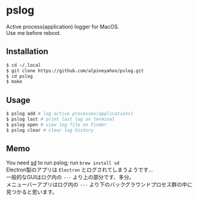 # pslog
Active process(application) logger for MacOS.  
Use me before reboot.

## Installation
```bash
$ cd ~/.local
$ git clone https://github.com/alpineyahoo/pslog.git
$ cd pslog
$ make
```

## Usage
```bash
$ pslog add # log active processes(applications)
$ pslog last # print last log on terminal
$ pslog open # view log file on Finder
$ pslog clear # clear log history
```

## Memo
You need [sd](https://github.com/chmln/sd) to run pslog; run `brew install sd`  
Electron製のアプリは `Electron` とログされてしまうようです…  
一般的なGUIはログ内の `---` より上の部分です、多分。  
メニューバーアプリはログ内の `---` より下のバックグラウンドプロセス群の中に見つかると思います。
